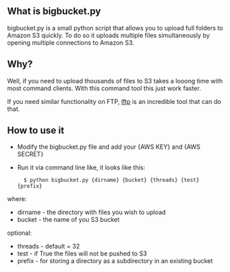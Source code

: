 What is bigbucket.py
---------------

bigbucket.py is a small python script that allows you to upload full folders to Amazon S3 quickly. To do so it uploads multiple files simultaneously by opening multiple connections to Amazon S3.

Why?
---------------
Well, if you need to upload thousands of files to S3 takes a looong time with most command clients. With this command tool this just work faster. 

If you need similar functionality on FTP, [lftp](http://lftp.yar.ru/) is an incredible tool that can do that.


How to use it
---------------
- Modify the bigbucket.py file and add your {AWS KEY} and {AWS SECRET}

- Run it via command line like, it looks like this:

		$ python bigbucket.py {dirname} {bucket} {threads} {test} {prefix}

where:

* dirname - the directory with files you wish to upload
* bucket  - the name of you S3 bucket

optional:

* threads - default = 32
* test    - if True the files will not be pushed to S3
* prefix  - for storing a directory as a subdirectory in an existing bucket